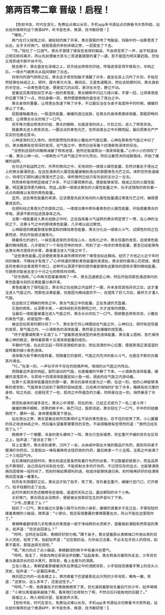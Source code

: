 # 第两百零二章 晋级！启程！
        【告知书友，时代在变化，免费站点难以长存，手机app多书源站点切换看书大势所趋，站长给你推荐的这个换源APP，听书音色多、换源、找书都好使！】
       “嘎吱…”
       房门在灯火摇曳之间，被轻轻的推了开来，萧炎狠狠的甩了甩脑袋，将脑中的一丝醉意丢了出去，反手关好房门，摇摇晃晃的来到床榻之旁，一屁股坐了下去。
       “呼…”轻吐了一口酒气，萧炎手掌揉了揉有些发疼的脑袋，不由得苦笑了一声，由于知道自己明天即将离开，所以先前便被大哥与二哥逮着狠狠的灌了一通，若不是因为明天要赶路，恐怕又得弄成不醉不休不可。
       脱去鞋子，萧炎盘坐在床榻之上，双手结出修炼的印结，呼吸逐渐变得平稳有力，半晌之后，一缕水气被萧炎从指间弹射了出去。
       将体内的酒气排除之后，萧炎这才感觉到脑子清醒了许多，盘坐在床上沉吟了片刻，手指忽然轻弹在纳戒之上，顿时，屋内青光大涨，瞬间后，又是急速黯淡，而在这眨眼时间，萧炎身前的半空处，一朵青色莲花座，便是突兀的出现，悬浮在半空，静立不动。
       望着这完美得犹如艺术品一般的青莲座，萧炎眼眸中闪过几缕兴奋，手掌一招，让得青莲座的位置下降了一点，然后身躯一跃，竟然便是稳稳的盘坐在了莲台之中。
       萧炎身体的重量，让得莲台急速下降了许多，不过最后当在与桌子高度持平的时候，缓缓的停止了下来。
       屁股接触着莲台，一股温热能量，缓缓的透过皮肤，在萧炎的身体表面徘徊着，那股舒畅的触觉，让得萧炎长长的吸了一口气。
       双手再次摆出修炼的印结，萧炎的眼眸，也是逐渐的闭上，片刻之后，进入了修炼状态。
       随着萧炎进入修炼状态，一圈淡淡的青色光芒，忽然自莲台之中升腾而起，最后把萧炎严严实实的包裹在其中。
       心神逐渐的沉入体内，依然是惯性的来到小腹处的气旋位置，心神在那紫色气旋之中扫了扫，萧炎略微有些惊讶的发现，在气旋之中，竟然已经有着十四滴紫色液体的存在。
       “没想到这段时间略微减缓了修炼进度，居然还能凝聚出一滴液体能量…”心中小小的惊叹了一番，萧炎心神一动，一缕紫色斗气自气旋之中分化而出，然后沿着焚决的经脉路线，开始了缓缓的运转。
       在功法开始运转之时，外界的房间之中，天地间的一缕缕火属性能量，忽然对着处于莲台之上的萧炎暴涌而去，在这些涌来的火属性能量接触到莲台的那圈青色光芒之后，体积忽然急速缩小，待得它们顺利通过青莲光芒之后，体积竟然已经只有先前的五分之一左右。
       然而体积虽然明显缩减了许多，不过只要观察的话，便是能够发现，缩减之后的火属性能量，明显要显得更为精纯，而且…在那一缕缕淡黄色的火属性能量之中，似乎还隐隐的掺杂着一点点肉眼难以发现的青色能量…
       显然，这些青色能量的来源，应该便是先前天地间的火属性能量通过青莲光芒之时，被顺便塞进去的…
       在顺利经过青莲光芒的提炼之后，一缕缕淡黄中掺杂着青色的火属性能量，开始顺着萧炎的呼吸，源源不断的钻进其身体之内。
       当第一缕能量进入萧炎经脉之中时，正在指挥着斗气运转的萧炎明显愣了一愣，在心神的注视之下，淡黄斗气之中的那缕青色能量，几乎难以逃过察觉。
       心神疑惑的瞧着那缕安静温和的精纯青色能量，萧炎分化出一缕紫火斗气，试探性的将之包裹而进，然后开始尝试着炼化。
       随着炼化的进行，一抹狂喜逐渐的浮现在心头，在炼化之中，萧炎惊喜的发现，这缕青色能量的精纯程度，几乎是到了一个有些恐怖的地步，而到了这一地步的青色能量，甚至已经能够免去萧炎再次提炼的步骤，直接灌注进入气旋之中了。
       “这些青色能量…应该便是青莲本身所携带的吧？难怪会如此精纯，经历了大地之火近千年时间的锤炼，不精纯才有鬼了…”心中快速的猜到青色能量的来源处，萧炎顿时喜得心花怒放，难怪连药老都对这青莲赞不绝口，这种可以源源不断的提供着能够免去繁琐的提炼步骤的精纯能量，可是绝对能省去至少十分之七的修炼时间啊。
       “好东西啊…”心中再次窃喜着喃喃了一声，萧炎迅速稳定心神，然后开始将那些涌进体内的青色能量与别的淡黄能量分离开来。
       青色能量为了保险起见，萧炎将之在经脉之内运转了一圈，并未发现其他异状之后，这才灌注进入气旋之内，而那些淡黄能量，则是因为精纯度的不一，在提炼了好几次后，最终方才灌入气旋。
       在这般分工明确的修炼之中，萧炎气旋之中的能量，正在急速的充盈着。
       忘我的修炼，从深更半夜，一直持续到天色黎明之时，方才逐渐的停歇。
       当最后一缕能量被灌注进入气旋之时，萧炎长长的松了一口气，刚欲散去修炼状态，小腹处的紫色气旋，却是猛然一颤。
       被这突如其来的颤抖惊了一下，萧炎急忙将心神围绕在气旋之外，心神扫过，顿时有些惊喜的发现，那气旋之内，一小滴紫色的液体能量，竟然是正在缓缓的成型着。
       “终于是要凝聚第十五滴了么？”望着那逐渐成型的紫色液体能量，萧炎喜上眉梢，急忙维持着心神的稳定，静待着那第十五滴液体能量的成形。
       平静的气旋，在此刻泛起一阵阵涟漪般的波动，而在涟漪的中心位置，便是那滴正滴溜溜的旋转着的细小紫色液体。
       液体极为有节奏的旋转着，而随着它的旋转，气旋之内充沛的紫火斗气，也是在不断的对着其内涌去。
       “叮…”在某一刻，一声似乎并不存在的轻微声响，悄悄的从气旋之内传出。
       而随着这声音的响起，剧烈波动的气旋，也是缓缓的平静了下来，一小滴紫色液体能量，缓缓的滚落其中，与其他十四滴液体能量犹如小鱼一般，调皮的在气旋之内游动着。
       在第十五滴液体能量成形的那一霎，萧炎的身体也是为之一颤，在这一刻，他的心神能够清晰的感觉到，气旋原本已经到了极限的容纳密度，已经再次悄悄的扩张了许多，略微有些沉重的身体，较之先前，也是轻灵了一些，肌肉之中所蕴含的力量，同样是在这一刻，悄然暴涨了许多…
       感受到身体的诸多变化，萧炎心中清楚，现在的他，已经正式成为了一名二星斗师！
       缓缓的睁开眼眸，漆黑的眸子中，紫芒闪过，旋即消逝，萧炎轻吐了一口气，手中的印结撤销而下，腰杆一挺，身体便是飘落下莲台。
       站在莲台之旁，萧炎望着这依然完美得纤尘不染的青色莲台，忍不住的轻笑了笑，小心翼翼的将之收进纳戒之中，然后偏头望着那蒙蒙亮的天色，不由得略微有些愕然的道：“竟然已经天亮了么？”
       微微伸了一个懒腰，浑身的骨头爆响了一阵，萧炎行至床榻旁，将玄重尺平缓的背负在后背之上，轻声道：“是该走了啊！”
       背上玄重尺，萧炎来到桌旁，沉吟了一会，从纳戒中取出大堆的极品疗伤药，直到将将桌子摆满疗伤药后，又是取出一堆有着稀奇古怪药效的丹药，最后再拿一个小玉瓶，玉瓶之中装满了二十三粒回气丹。
       在石漠城的这段时间，萧炎知道这里虽然有着疗伤药的出售，不过数量却是极少，而且品质也不算很好，自己现在时间有些仓促，不能炼制太多的疗伤药，不过现仅存的这点，也能够漠铁佣兵团使用一段时间了，而到时候如果顺利的话，他或许能够快速归来，到时候再好好的给漠铁佣兵团准备一番重礼。
       将所有东西摆好之后，萧炎这才拍了拍手，笑了笑，背负着玄重尺，缓缓行至门口，打开房门，轻手轻脚的走了出去。
       此时外面的天色还略微有些昏暗，遥遥的天际之边，露出朝阳的半个小角。
       关好房门，萧炎刚走出没两步，便是被女孩那却生生的声音叫了下来。
       “少爷…您要走了么？”
       轻叹了一口气，萧炎偏过头望着小路尽头的较小身影，缓缓的渡着步子走过去，手掌轻轻的揉着青鳞的小脑袋，微笑道：“小家伙，我还有很重要的事情需要去办，所以不能在这里陪你了。”
       青鳞睁着碧绿得几乎和萧炎的青莲座一般干净纯粹的水灵眸子，望着面前满脸和煦笑容的萧炎，低声道：“您还会回来么？”
       “呵呵，当然还会回来，青鳞好好努力哦。”蹲下身子，萧炎望着那从青鳞袖口中游出来的双头火灵蛇，轻笑了笑，抬起轻声道：“记住我的话，为你自己活着，不必太在乎别人的视线，如果不喜欢，那就选择无视吧。”
       “嗯。”用力的点了点小脑袋，青鳞碧绿的眸子中有着许些雾气。
       “呵呵，我走了，待我向两位哥哥说声抱歉。”站起身来，萧炎转身对着院外走去，少年背负着与身高同长的巨大黑尺，那背影，看上去极为的洒脱。
       立在小路上，青鳞望着那缓缓消失在黑暗之中的洒脱背影，小手轻轻抚摸着手臂上的双头火灵蛇，轻声道：“一定要回来哦…”
       佣兵团之内的一处高楼之上，萧厉撑着下巴望着那走出大院的少年背影，嘴角一撇，笑道：“这家伙，这么多年了，还是这性子…”
       “呵呵。”一旁，依靠着柱子的萧鼎微微笑了笑，目光凝视着那背负着巨尺的少年，轻声喃喃道：“小家伙真是越来越强了啊，看来我们也得努力了啊，不然日后只能拖他的后腿了…”
       高楼之上，两人相视对望，皆是放声大笑。
       【告知书友，时代在变化，免费站点难以长存，手机app多书源站点切换看书大势所趋，站长给你推荐的这个换源APP，听书音色多、换源、找书都好使！】